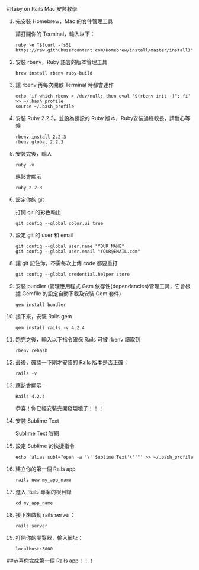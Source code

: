 #Ruby on Rails Mac 安裝教學

1. 先安裝 Homebrew，Mac 的套件管理工具

	請打開你的 Terminal，輸入以下：

	```
	ruby -e "$(curl -fsSL https://raw.githubusercontent.com/Homebrew/install/master/install)"
	```

2. 安裝 rbenv，Ruby 語言的版本管理工具

	```
	brew install rbenv ruby-build
	```

3. 讓 rbenv 再每次開啟 Terminal 時都會運作

	```
	echo 'if which rbenv > /dev/null; then eval "$(rbenv init -)"; fi' >> ~/.bash_profile
	source ~/.bash_profile
	```

4. 安裝 Ruby 2.2.3，並設為預設的 Ruby 版本，Ruby安裝過程較長，請耐心等候

	```
	rbenv install 2.2.3
	rbenv global 2.2.3
	```

5. 安裝完後，輸入

	```
	ruby -v
	```

	應該會顯示 

	```
	ruby 2.2.3
	```

6. 設定你的 git 

	打開 git 的彩色輸出
	```
	git config --global color.ui true
	```

7. 設定 git 的 user 和 email

	```
	git config --global user.name "YOUR NAME"
	git config --global user.email "YOUR@EMAIL.com"
	```
8. 讓 git 記住你，不需每次上傳 code 都要重打

	```
	git config --global credential.helper store
	```

9. 安裝 bundler (管理應用程式 Gem 依存性(dependencies)管理工具，它會根據 Gemfile 的設定自動下載及安裝 Gem 套件)

	```
	gem install bundler
	```

10. 接下來，安裝 Rails gem

	```
	gem install rails -v 4.2.4
	```

11. 跑完之後，輸入以下指令確保 Rails 可被 rbenv 讀取到

	```
	rbenv rehash
	```

12. 最後，確認一下剛才安裝的 Rails 版本是否正確：

	```
	rails -v
	```

13. 應該會顯示：

	```
	Rails 4.2.4
	```

	恭喜！你已經安裝完開發環境了！！！

14. 安裝 Sublime Text

	[Sublime Text 官網](https://www.sublimetext.com/3)

15. 設定 Sublime 的快捷指令
	```
	echo 'alias subl="open -a '\''Sublime Text'\''"' >> ~/.bash_profile
	```

16. 建立你的第一個 Rails app

	```
	rails new my_app_name

	```
17. 進入 Rails 專案的根目錄

	```
	cd my_app_name
	```

18. 接下來啟動 rails server：

	```
	rails server
	```

17. 打開你的瀏覽器，輸入網址： 

	```
	localhost:3000
	```

##恭喜你完成第一個 Rails app！！！

